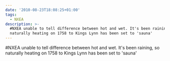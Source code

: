 ```yaml
---
date: '2010-08-23T18:08:25+01:00'
tags:
  - NXEA
description: >-
  #NXEA unable to tell difference between hot and wet. It's been raining, so
  naturally heating on 1758 to Kings Lynn has been set to 'sauna'
---
```

#NXEA unable to tell difference between hot and wet. It's been raining, so naturally heating on 1758 to Kings Lynn has been set to 'sauna'
